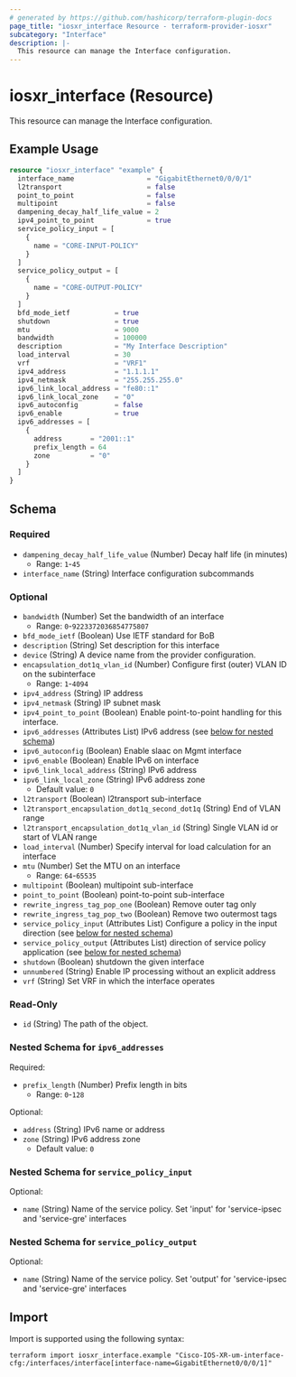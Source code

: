 ```yaml
---
# generated by https://github.com/hashicorp/terraform-plugin-docs
page_title: "iosxr_interface Resource - terraform-provider-iosxr"
subcategory: "Interface"
description: |-
  This resource can manage the Interface configuration.
---
```


# iosxr_interface (Resource)

This resource can manage the Interface configuration.

## Example Usage

```terraform
resource "iosxr_interface" "example" {
  interface_name                  = "GigabitEthernet0/0/0/1"
  l2transport                     = false
  point_to_point                  = false
  multipoint                      = false
  dampening_decay_half_life_value = 2
  ipv4_point_to_point             = true
  service_policy_input = [
    {
      name = "CORE-INPUT-POLICY"
    }
  ]
  service_policy_output = [
    {
      name = "CORE-OUTPUT-POLICY"
    }
  ]
  bfd_mode_ietf           = true
  shutdown                = true
  mtu                     = 9000
  bandwidth               = 100000
  description             = "My Interface Description"
  load_interval           = 30
  vrf                     = "VRF1"
  ipv4_address            = "1.1.1.1"
  ipv4_netmask            = "255.255.255.0"
  ipv6_link_local_address = "fe80::1"
  ipv6_link_local_zone    = "0"
  ipv6_autoconfig         = false
  ipv6_enable             = true
  ipv6_addresses = [
    {
      address       = "2001::1"
      prefix_length = 64
      zone          = "0"
    }
  ]
}
```

<!-- schema generated by tfplugindocs -->
## Schema

### Required

- `dampening_decay_half_life_value` (Number) Decay half life (in minutes)
  - Range: `1`-`45`
- `interface_name` (String) Interface configuration subcommands

### Optional

- `bandwidth` (Number) Set the bandwidth of an interface
  - Range: `0`-`9223372036854775807`
- `bfd_mode_ietf` (Boolean) Use IETF standard for BoB
- `description` (String) Set description for this interface
- `device` (String) A device name from the provider configuration.
- `encapsulation_dot1q_vlan_id` (Number) Configure first (outer) VLAN ID on the subinterface
  - Range: `1`-`4094`
- `ipv4_address` (String) IP address
- `ipv4_netmask` (String) IP subnet mask
- `ipv4_point_to_point` (Boolean) Enable point-to-point handling for this interface.
- `ipv6_addresses` (Attributes List) IPv6 address (see [below for nested schema](#nestedatt--ipv6_addresses))
- `ipv6_autoconfig` (Boolean) Enable slaac on Mgmt interface
- `ipv6_enable` (Boolean) Enable IPv6 on interface
- `ipv6_link_local_address` (String) IPv6 address
- `ipv6_link_local_zone` (String) IPv6 address zone
  - Default value: `0`
- `l2transport` (Boolean) l2transport sub-interface
- `l2transport_encapsulation_dot1q_second_dot1q` (String) End of VLAN range
- `l2transport_encapsulation_dot1q_vlan_id` (String) Single VLAN id or start of VLAN range
- `load_interval` (Number) Specify interval for load calculation for an interface
- `mtu` (Number) Set the MTU on an interface
  - Range: `64`-`65535`
- `multipoint` (Boolean) multipoint sub-interface
- `point_to_point` (Boolean) point-to-point sub-interface
- `rewrite_ingress_tag_pop_one` (Boolean) Remove outer tag only
- `rewrite_ingress_tag_pop_two` (Boolean) Remove two outermost tags
- `service_policy_input` (Attributes List) Configure a policy in the input direction (see [below for nested schema](#nestedatt--service_policy_input))
- `service_policy_output` (Attributes List) direction of service policy application (see [below for nested schema](#nestedatt--service_policy_output))
- `shutdown` (Boolean) shutdown the given interface
- `unnumbered` (String) Enable IP processing without an explicit address
- `vrf` (String) Set VRF in which the interface operates

### Read-Only

- `id` (String) The path of the object.

<a id="nestedatt--ipv6_addresses"></a>
### Nested Schema for `ipv6_addresses`

Required:

- `prefix_length` (Number) Prefix length in bits
  - Range: `0`-`128`

Optional:

- `address` (String) IPv6 name or address
- `zone` (String) IPv6 address zone
  - Default value: `0`


<a id="nestedatt--service_policy_input"></a>
### Nested Schema for `service_policy_input`

Optional:

- `name` (String) Name of the service policy. Set 'input' for 'service-ipsec and 'service-gre' interfaces


<a id="nestedatt--service_policy_output"></a>
### Nested Schema for `service_policy_output`

Optional:

- `name` (String) Name of the service policy. Set 'output' for 'service-ipsec and 'service-gre' interfaces

## Import

Import is supported using the following syntax:

```shell
terraform import iosxr_interface.example "Cisco-IOS-XR-um-interface-cfg:/interfaces/interface[interface-name=GigabitEthernet0/0/0/1]"
```
